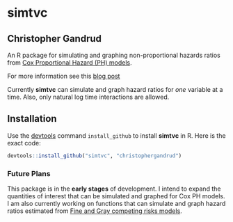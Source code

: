 simtvc
======

## Christopher Gandrud


An R package for simulating and graphing non-proportional hazards ratios from [Cox Proportional Hazard (PH) models](http://en.wikipedia.org/wiki/Proportional_hazards_models).

For more information see this [blog post](http://christophergandrud.blogspot.kr/2012/10/graphing-non-proportional-hazards-in-r.html)

Currently **simtvc** can simulate and graph hazard ratios for *one* variable at a time. Also, only natural log time interactions are allowed.


## Installation

Use the [devtools](https://github.com/hadley/devtools) command `install_github` to install **simtvc** in R. Here is the exact code:

```r
devtools::install_github("simtvc", "christophergandrud")
```

### Future Plans
This package is in the **early stages** of development. I intend to expand the quantities of interest that can be simulated and graphed for Cox PH models. I am also currently working on functions that can simulate and graph hazard ratios estimated from [Fine and Gray competing risks models](http://www.jstor.org/stable/2670170).   